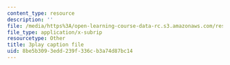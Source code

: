 ```yaml
---
content_type: resource
description: ''
file: /media/https%3A/open-learning-course-data-rc.s3.amazonaws.com/res-9-003-brains-minds-and-machines-summer-course-summer-2015/8be5b3093edd239f336cb3a74d87bc14_7eUfAb8de8c.srt
file_type: application/x-subrip
resourcetype: Other
title: 3play caption file
uid: 8be5b309-3edd-239f-336c-b3a74d87bc14
---
```

